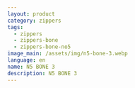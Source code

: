 ```yaml
---
layout: product
category: zippers
tags:
  - zippers
  - zippers-bone
  - zippers-bone-no5
image_main: /assets/img/n5-bone-3.webp
language: en
name: N5 BONE 3
description: N5 BONE 3
---
```

